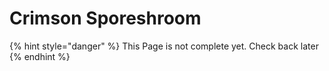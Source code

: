 # Crimson Sporeshroom

{% hint style="danger" %}
This Page is not complete yet. Check back later
{% endhint %}

